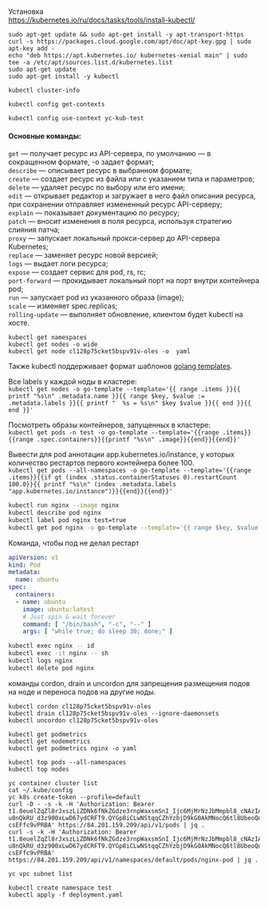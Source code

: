 Установка  
https://kubernetes.io/ru/docs/tasks/tools/install-kubectl/

```
sudo apt-get update && sudo apt-get install -y apt-transport-https
curl -s https://packages.cloud.google.com/apt/doc/apt-key.gpg | sudo apt-key add -
echo "deb https://apt.kubernetes.io/ kubernetes-xenial main" | sudo tee -a /etc/apt/sources.list.d/kubernetes.list
sudo apt-get update
sudo apt-get install -y kubectl
```

`kubectl cluster-info`

`kubectl config get-contexts`

`kubectl config use-context yc-kub-test`

#### Основные команды:

`get` — получает ресурс из API-сервера, по умолчанию — в сокращенном формате, -o задает формат;  
`describe` — описывает ресурс в выбранном формате;  
`create` — создает ресурс из файла или с указанием типа и параметров;  
`delete` — удаляет ресурс по выбору или его имени;  
`edit` — открывает редактор и загружает в него файл описания ресурса, при сохранении отправляет измененный ресурс API-серверу;  
`explain` — показывает документацию по ресурсу;  
`patch` — вносит изменения в поля ресурса, используя стратегию слияния патча;  
`proxy` — запускает локальный прокси-сервер до API-сервера Kubernetes;  
`replace` — заменяет ресурс новой версией;  
`logs` — выдает логи ресурса;  
`expose` — создает сервис для pod, rs, rc;  
`port-forward` — прокидывает локальный порт на порт внутри контейнера pod;  
`run` — запускает pod из указанного образа (image);  
`scale` — изменяет spec.replicas;  
`rolling-update` — выполняет обновление, клиентом будет kubectl на хосте.

```
kubectl get namespaces
kubectl get nodes -o wide
kubectl get node cl128p75cket5bspv91v-oles -o  yaml
```

Также kubectl поддерживает формат шаблонов [golang templates](https://golang.org/pkg/text/template/#pkg-overview).

Все labels у каждой ноды в кластере:  
`kubectl get nodes -o go-template --template='{{ range .items }}{{ printf "%s\n" .metadata.name }}{{ range $key, $value := .metadata.labels }}{{ printf "  %s = %s\n" $key $value }}{{ end }}{{ end }}'`

Посмотреть образы контейнеров, запущенных в кластере:  
`kubectl get pods -n test -o go-template --template='{{range .items}}{{range .spec.containers}}{{printf "%s\n" .image}}{{end}}{{end}}'`

Вывести для pod аннотации app.kubernetes.io/instance, у которых количество рестартов первого контейнера более 100.  
`kubectl get pods --all-namespaces -o go-template --template='{{range .items}}{{if gt (index .status.containerStatuses 0).restartCount 100.0}}{{ printf "%s\n" (index .metadata.labels "app.kubernetes.io/instance")}}{{end}}{{end}}'`

```bash
kubectl run nginx --image nginx
kubectl describe pod nginx
kubectl label pod nginx test=true
kubectl get pod nginx -o go-template --template='{{ range $key, $value := .metadata.labels }}{{ printf " %s = %s\n" $key $value }}{{ end }}'
```

Команда, чтобы под не делал рестарт
```yaml
apiVersion: v1
kind: Pod
metadata:
  name: ubuntu
spec:
  containers:
  - name: ubuntu
    image: ubuntu:latest
    # Just spin & wait forever
    command: [ "/bin/bash", "-c", "--" ]
    args: [ "while true; do sleep 30; done;" ]
```

```bash
kubectl exec nginx -- id
kubectl exec -it nginx -- sh
kubectl logs nginx
kubectl delete pod nginx
```

команды cordon, drain и uncordon для запрещения размещения подов на ноде и переноса подов на другие ноды.  
```
kubectl cordon cl128p75cket5bspv91v-oles
kubectl drain cl128p75cket5bspv91v-oles --ignore-daemonsets
kubectl uncordon cl128p75cket5bspv91v-oles

kubectl get podmetrics
kubectl get nodemetrics
kubectl get podmetrics nginx -o yaml

kubectl top pods --all-namespaces
kubectl top nodes
```

```
yc container cluster list
cat ~/.kube/config
yc k8s create-token --profile=default
curl -D - -s -k -H 'Authorization: Bearer t1.8euelZqZl8rJxszLiZDNk6fNkZGdze3rnpWaxsmSnI_Ijc6MjMrNzJbMmpbl8_cNAzIA-u8nQkRU_d3z900xLwD67ydCRFT9.QYGp8iCLwNStqqCZhYzbjD9kG0AkMNocQ6tl8UbeoQoRMVwJNiSVOzNPoeG7wA6uDfy98f5Q2-csEFfc9vPRBA' https://84.201.159.209/api/v1/pods | jq .
curl -s -k -H 'Authorization: Bearer t1.8euelZqZl8rJxszLiZDNk6fNkZGdze3rnpWaxsmSnI_Ijc6MjMrNzJbMmpbl8_cNAzIA-u8nQkRU_d3z900xLwD67ydCRFT9.QYGp8iCLwNStqqCZhYzbjD9kG0AkMNocQ6tl8UbeoQoRMVwJNiSVOzNPoeG7wA6uDfy98f5Q2-csEFfc9vPRBA' https://84.201.159.209/api/v1/namespaces/default/pods/nginx-pod | jq .
```

```
yc vpc subnet list
```

```
kubectl create namespace test
kubectl apply -f deployment.yaml

```

